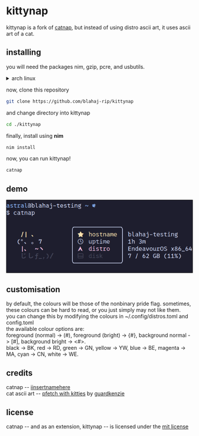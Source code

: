 # kittynap  
kittynap is a fork of [catnap](https://github.com/iinsertnamehere/catnap), but instead of using distro ascii art, it uses ascii art of a cat.  
  
## installing  
  
you will need the packages nim, gzip, pcre, and usbutils.  
<details>  
  <summary>arch linux</summary>  
  
  ```bash
  sudo pacman -S nim gzip pcre usbutils --needed
  ```
  
</details>  
  
now, clone this repository  
```bash
git clone https://github.com/blahaj-rip/kittynap
```

and change directory into kittynap  
```bash
cd ./kittynap
```
  
finally, install using **nim**  
```bash
nim install
```
  
now, you can run kittynap!  
```bash
catnap
```
  
## demo  
![screenshot](image/demo.png)  
  
## customisation  
by default, the colours will be those of the nonbinary pride flag. sometimes, these colours can be hard to read, or you just simply may not like them.  
you can change this by modifying the colours in ~/.config/distros.toml and config.toml  
the available colour options are:  
foreground (normal) -> (#), foreground (bright) -> {#}, background normal -> [#], background bright -> <#>.  
black -> BK, red -> RD, green -> GN, yellow -> YW, blue -> BE, magenta -> MA, cyan -> CN, white -> WE.  
  
## credits  
catnap -- [iinsertnamehere](https://github.com/iinsertnamehere)  
cat ascii art -- [pfetch with kitties](https://github.com/GuardKenzie/pfetch-with-kitties) by [guardkenzie](https://github.com/GuardKenzie)  
  
## license  
catnap -- and as an extension, kittynap -- is licensed under the [mit license](LICENSE)  